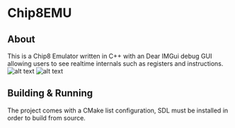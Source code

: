 # Chip8EMU
## About
This is a Chip8 Emulator written in C++ with an Dear IMGui debug GUI allowing users to see realtime internals such as registers and instructions.
![alt text](/blob/feature-gui/.show/IBMTest.png?raw=true)
![alt text](/blob/feature-gui/.show/TetrisGif.gif?raw=true)
## Building & Running
The project comes with a CMake list configuration, SDL must be installed in order to build from source.